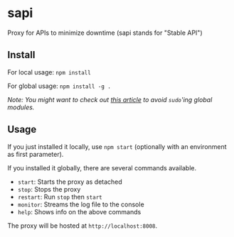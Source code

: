 # sapi
Proxy for APIs to minimize downtime (sapi stands for "Stable API")

## Install
For local usage: `npm install`

For global usage: `npm install -g .`

_Note: You might want to check out [this article](https://github.com/sindresorhus/guides/blob/master/npm-global-without-sudo.md) to avoid `sudo`'ing global modules._

## Usage
If you just installed it locally, use `npm start` (optionally with an environment as first parameter).

If you installed it globally, there are several commands available.

 - `start`: Starts the proxy as detached
 - `stop`: Stops the proxy
 - `restart`: Run `stop` then `start`
 - `monitor`: Streams the log file to the console
 - `help`: Shows info on the above commands

The proxy will be hosted at `http://localhost:8008`.
